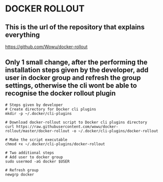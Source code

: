 # DOCKER ROLLOUT

## This is the url of the repository that explains everything
https://github.com/Wowu/docker-rollout

## Only 1 small change, after the performing the installation steps given by the developer, add user in docker group and refresh the group settings, otherwise the cli wont be able to recognise the docker rollout plugin
```
# Steps given by developer
# Create directory for Docker cli plugins
mkdir -p ~/.docker/cli-plugins

# Download docker-rollout script to Docker cli plugins directory
curl https://raw.githubusercontent.com/wowu/docker-rollout/master/docker-rollout -o ~/.docker/cli-plugins/docker-rollout

# Make the script executable
chmod +x ~/.docker/cli-plugins/docker-rollout

# Two additional steps
# Add user to docker group
sudo usermod -aG docker $USER

# Refresh group
newgrp docker
```
